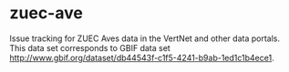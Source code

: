# zuec-ave
Issue tracking for ZUEC Aves data in the VertNet and other data portals. This data set corresponds to GBIF data set http://www.gbif.org/dataset/db44543f-c1f5-4241-b9ab-1ed1c1b4ece1.
